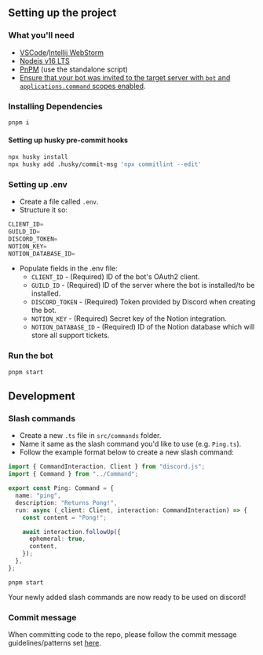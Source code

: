 ## Setting up the project

### What you'll need

- [VSCode](https://code.visualstudio.com/)/[Intellij WebStorm](https://www.jetbrains.com/webstorm/)
- [Nodejs v16 LTS](https://nodejs.org/en/)
- [PnPM](https://pnpm.io/) (use the standalone script)
- [Ensure that your bot was invited to the target server with `bot` and `applications.command` scopes enabled](https://discordjs.guide/preparations/adding-your-bot-to-servers.html).

### Installing Dependencies

```sh
pnpm i
```

#### Setting up husky pre-commit hooks

```sh
npx husky install
npx husky add .husky/commit-msg 'npx commitlint --edit'
```

### Setting up .env

- Create a file called `.env`.
- Structure it so:

```js
CLIENT_ID=
GUILD_ID=
DISCORD_TOKEN=
NOTION_KEY=
NOTION_DATABASE_ID=
```

- Populate fields in the .env file:
  - `CLIENT_ID` - (Required) ID of the bot's OAuth2 client.
  - `GUILD_ID` - (Required) ID of the server where the bot is installed/to be installed.
  - `DISCORD_TOKEN` - (Required) Token provided by Discord when creating the bot.
  - `NOTION_KEY` - (Required) Secret key of the Notion integration.
  - `NOTION_DATABASE_ID` - (Required) ID of the Notion database which will store all support tickets.

### Run the bot

```shell
pnpm start
```

## Development

### Slash commands

- Create a new `.ts` file in `src/commands` folder.
- Name it same as the slash command you'd like to use (e.g. `Ping.ts`).
- Follow the example format below to create a new slash command:

```typescript
import { CommandInteraction, Client } from "discord.js";
import { Command } from "../Command";

export const Ping: Command = {
  name: "ping",
  description: "Returns Pong!",
  run: async (_client: Client, interaction: CommandInteraction) => {
    const content = "Pong!";

    await interaction.followUp({
      ephemeral: true,
      content,
    });
  },
};
```

```shell
pnpm start
```

Your newly added slash commands are now ready to be used on discord!

### Commit message

When committing code to the repo, please follow the commit message guidelines/patterns set [here](https://github.com/conventional-changelog/commitlint#what-is-commitlint).

